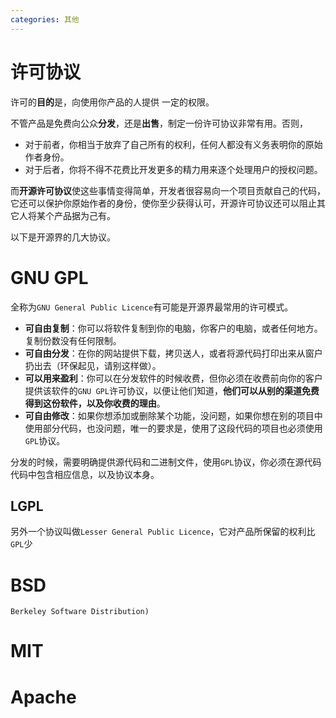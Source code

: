 ```yaml
---
categories: 其他
---
```


# 许可协议

许可的**目的**是，向使用你产品的人提供 一定的权限。

不管产品是免费向公众**分发**，还是**出售**，制定一份许可协议非常有用。否则，

- 对于前者，你相当于放弃了自己所有的权利，任何人都没有义务表明你的原始作者身份。
- 对于后者，你将不得不花费比开发更多的精力用来逐个处理用户的授权问题。

而**开源许可协议**使这些事情变得简单，开发者很容易向一个项目贡献自己的代码，它还可以保护你原始作者的身份，使你至少获得认可，开源许可协议还可以阻止其它人将某个产品据为己有。

以下是开源界的几大协议。

# GNU GPL

全称为`GNU General Public Licence`有可能是开源界最常用的许可模式。

- **可自由复制**：你可以将软件复制到你的电脑，你客户的电脑，或者任何地方。复制份数没有任何限制。
- **可自由分发**：在你的网站提供下载，拷贝送人，或者将源代码打印出来从窗户扔出去（环保起见，请别这样做）。
- **可以用来盈利**：你可以在分发软件的时候收费，但你必须在收费前向你的客户提供该软件的`GNU GPL`许可协议，以便让他们知道，**他们可以从别的渠道免费得到这份软件，以及你收费的理由**。
- **可自由修改**：如果你想添加或删除某个功能，没问题，如果你想在别的项目中使用部分代码，也没问题，唯一的要求是，使用了这段代码的项目也必须使用`GPL`协议。

分发的时候，需要明确提供源代码和二进制文件，使用`GPL`协议，你必须在源代码代码中包含相应信息，以及协议本身。

## LGPL

另外一个协议叫做`Lesser General Public Licence`，它对产品所保留的权利比`GPL`少

# BSD

`Berkeley Software Distribution)`

# MIT

# Apache

